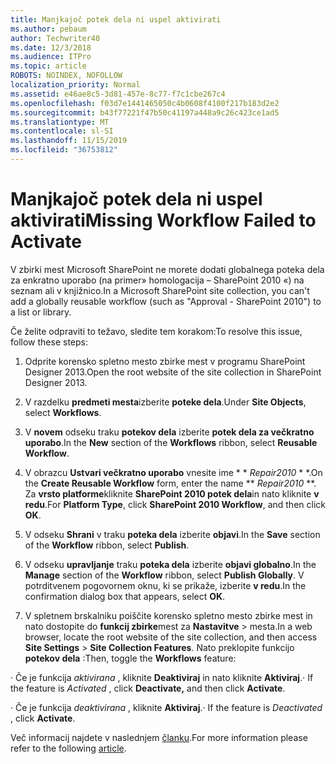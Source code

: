 ```yaml
---
title: Manjkajoč potek dela ni uspel aktivirati
ms.author: pebaum
author: Techwriter40
ms.date: 12/3/2018
ms.audience: ITPro
ms.topic: article
ROBOTS: NOINDEX, NOFOLLOW
localization_priority: Normal
ms.assetid: e46ae8c5-3d81-457e-8c77-f7c1cbe267c4
ms.openlocfilehash: f03d7e1441465050c4b0608f4100f217b183d2e2
ms.sourcegitcommit: b43f77221f47b50c41197a448a9c26c423ce1ad5
ms.translationtype: MT
ms.contentlocale: sl-SI
ms.lasthandoff: 11/15/2019
ms.locfileid: "36753812"
---
```

# <a name="missing-workflow-failed-to-activate"></a><span data-ttu-id="346fb-102">Manjkajoč potek dela ni uspel aktivirati</span><span class="sxs-lookup"><span data-stu-id="346fb-102">Missing Workflow Failed to Activate</span></span>

<span data-ttu-id="346fb-103">V zbirki mest Microsoft SharePoint ne morete dodati globalnega poteka dela za enkratno uporabo (na primer» homologacija – SharePoint 2010 «) na seznam ali v knjižnico.</span><span class="sxs-lookup"><span data-stu-id="346fb-103">In a Microsoft SharePoint site collection, you can't add a globally reusable workflow (such as "Approval - SharePoint 2010") to a list or library.</span></span>
  
<span data-ttu-id="346fb-104">Če želite odpraviti to težavo, sledite tem korakom:</span><span class="sxs-lookup"><span data-stu-id="346fb-104">To resolve this issue, follow these steps:</span></span> 
  
1. <span data-ttu-id="346fb-105">Odprite korensko spletno mesto zbirke mest v programu SharePoint Designer 2013.</span><span class="sxs-lookup"><span data-stu-id="346fb-105">Open the root website of the site collection in SharePoint Designer 2013.</span></span>
  
2. <span data-ttu-id="346fb-106">V razdelku **predmeti mesta**izberite **poteke dela**.</span><span class="sxs-lookup"><span data-stu-id="346fb-106">Under **Site Objects**, select **Workflows**.</span></span> 
  
3. <span data-ttu-id="346fb-107">V **novem** odseku traku **potekov dela** izberite **potek dela za večkratno uporabo**.</span><span class="sxs-lookup"><span data-stu-id="346fb-107">In the **New** section of the **Workflows** ribbon, select **Reusable Workflow**.</span></span> 
  
4. <span data-ttu-id="346fb-108">V obrazcu **Ustvari večkratno uporabo** vnesite ime \* \* *Repair2010* \* \*.</span><span class="sxs-lookup"><span data-stu-id="346fb-108">On the **Create Reusable Workflow** form, enter the name \*\* *Repair2010* \*\*.</span></span> <span data-ttu-id="346fb-109">Za **vrsto platforme**kliknite **SharePoint 2010 potek dela**in nato kliknite **v redu**.</span><span class="sxs-lookup"><span data-stu-id="346fb-109">For **Platform Type**, click **SharePoint 2010 Workflow**, and then click **OK**.</span></span> 
  
1. <span data-ttu-id="346fb-110">V odseku **Shrani** v traku **poteka dela** izberite **objavi**.</span><span class="sxs-lookup"><span data-stu-id="346fb-110">In the **Save** section of the **Workflow** ribbon, select **Publish**.</span></span> 
  
2. <span data-ttu-id="346fb-111">V odseku **upravljanje** traku **poteka dela** izberite **objavi globalno**.</span><span class="sxs-lookup"><span data-stu-id="346fb-111">In the **Manage** section of the **Workflow** ribbon, select **Publish Globally**.</span></span> <span data-ttu-id="346fb-112">V potrditvenem pogovornem oknu, ki se prikaže, izberite **v redu**.</span><span class="sxs-lookup"><span data-stu-id="346fb-112">In the confirmation dialog box that appears, select **OK**.</span></span> 
  
3. <span data-ttu-id="346fb-113">V spletnem brskalniku poiščite korensko spletno mesto zbirke mest in nato dostopite do **funkcij zbirke**mest za **Nastavitve** \> mesta.</span><span class="sxs-lookup"><span data-stu-id="346fb-113">In a web browser, locate the root website of the site collection, and then access **Site Settings** \> **Site Collection Features**.</span></span> <span data-ttu-id="346fb-114">Nato preklopite funkcijo **potekov dela** :</span><span class="sxs-lookup"><span data-stu-id="346fb-114">Then, toggle the **Workflows** feature:</span></span> 
  
<span data-ttu-id="346fb-115">· Če je funkcija *aktivirana* , kliknite **Deaktiviraj** in nato kliknite **Aktiviraj**.</span><span class="sxs-lookup"><span data-stu-id="346fb-115">· If the feature is  *Activated*  , click **Deactivate,** and then click **Activate**.</span></span> 
  
<span data-ttu-id="346fb-116">· Če je funkcija *deaktivirana* , kliknite **Aktiviraj**.</span><span class="sxs-lookup"><span data-stu-id="346fb-116">· If the feature is  *Deactivated*  , click **Activate**.</span></span> 
  
<span data-ttu-id="346fb-117">Več informacij najdete v naslednjem [članku](https://go.microsoft.com/fwlink/?linkid=2047770&amp;clcid=0x409).</span><span class="sxs-lookup"><span data-stu-id="346fb-117">For more information please refer to the following [article](https://go.microsoft.com/fwlink/?linkid=2047770&amp;clcid=0x409).</span></span>
  

